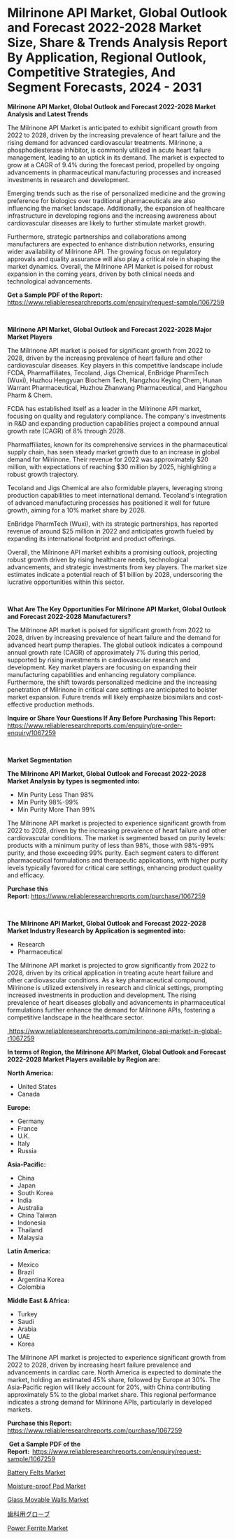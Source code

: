 <p><h1>Milrinone API Market, Global Outlook and Forecast 2022-2028 Market Size, Share & Trends Analysis Report By Application, Regional Outlook, Competitive Strategies, And Segment Forecasts, 2024 - 2031</h1></p><p><strong>Milrinone API Market, Global Outlook and Forecast 2022-2028 Market Analysis and Latest Trends</strong></p>
<p><p>The Milrinone API Market is anticipated to exhibit significant growth from 2022 to 2028, driven by the increasing prevalence of heart failure and the rising demand for advanced cardiovascular treatments. Milrinone, a phosphodiesterase inhibitor, is commonly utilized in acute heart failure management, leading to an uptick in its demand. The market is expected to grow at a CAGR of 9.4% during the forecast period, propelled by ongoing advancements in pharmaceutical manufacturing processes and increased investments in research and development.</p><p>Emerging trends such as the rise of personalized medicine and the growing preference for biologics over traditional pharmaceuticals are also influencing the market landscape. Additionally, the expansion of healthcare infrastructure in developing regions and the increasing awareness about cardiovascular diseases are likely to further stimulate market growth. </p><p>Furthermore, strategic partnerships and collaborations among manufacturers are expected to enhance distribution networks, ensuring wider availability of Milrinone API. The growing focus on regulatory approvals and quality assurance will also play a critical role in shaping the market dynamics. Overall, the Milrinone API Market is poised for robust expansion in the coming years, driven by both clinical needs and technological advancements.</p></p>
<p><strong>Get a Sample PDF of the Report:&nbsp;</strong> <a href="https://www.reliableresearchreports.com/enquiry/request-sample/1067259">https://www.reliableresearchreports.com/enquiry/request-sample/1067259</a></p>
<p>&nbsp;</p>
<p><strong>Milrinone API Market, Global Outlook and Forecast 2022-2028 Major Market Players</strong></p>
<p><p>The Milrinone API market is poised for significant growth from 2022 to 2028, driven by the increasing prevalence of heart failure and other cardiovascular diseases. Key players in this competitive landscape include FCDA, Pharmaffiliates, Tecoland, Jigs Chemical, EnBridge PharmTech (Wuxi), Huzhou Hengyuan Biochem Tech, Hangzhou Keying Chem, Hunan Warrant Pharmaceutical, Huzhou Zhanwang Pharmaceutical, and Hangzhou Pharm & Chem.</p><p>FCDA has established itself as a leader in the Milrinone API market, focusing on quality and regulatory compliance. The company's investments in R&D and expanding production capabilities project a compound annual growth rate (CAGR) of 8% through 2028.</p><p>Pharmaffiliates, known for its comprehensive services in the pharmaceutical supply chain, has seen steady market growth due to an increase in global demand for Milrinone. Their revenue for 2022 was approximately $20 million, with expectations of reaching $30 million by 2025, highlighting a robust growth trajectory.</p><p>Tecoland and Jigs Chemical are also formidable players, leveraging strong production capabilities to meet international demand. Tecoland's integration of advanced manufacturing processes has positioned it well for future growth, aiming for a 10% market share by 2028.</p><p>EnBridge PharmTech (Wuxi), with its strategic partnerships, has reported revenue of around $25 million in 2022 and anticipates growth fueled by expanding its international footprint and product offerings. </p><p>Overall, the Milrinone API market exhibits a promising outlook, projecting robust growth driven by rising healthcare needs, technological advancements, and strategic investments from key players. The market size estimates indicate a potential reach of $1 billion by 2028, underscoring the lucrative opportunities within this sector.</p></p>
<p>&nbsp;</p>
<p><strong>What Are The Key Opportunities For Milrinone API Market, Global Outlook and Forecast 2022-2028 Manufacturers?</strong></p>
<p><p>The Milrinone API market is poised for significant growth from 2022 to 2028, driven by increasing prevalence of heart failure and the demand for advanced heart pump therapies. The global outlook indicates a compound annual growth rate (CAGR) of approximately 7% during this period, supported by rising investments in cardiovascular research and development. Key market players are focusing on expanding their manufacturing capabilities and enhancing regulatory compliance. Furthermore, the shift towards personalized medicine and the increasing penetration of Milrinone in critical care settings are anticipated to bolster market expansion. Future trends will likely emphasize biosimilars and cost-effective production methods.</p></p>
<p><strong>Inquire or Share Your Questions If Any Before Purchasing This Report:</strong> <a href="https://www.reliableresearchreports.com/enquiry/pre-order-enquiry/1067259">https://www.reliableresearchreports.com/enquiry/pre-order-enquiry/1067259</a></p>
<p>&nbsp;</p>
<p><strong>Market Segmentation</strong></p>
<p><strong>The Milrinone API Market, Global Outlook and Forecast 2022-2028 Market Analysis by types is segmented into:</strong></p>
<p><ul><li>Min Purity Less Than 98%</li><li>Min Purity 98%-99%</li><li>Min Purity More Than 99%</li></ul></p>
<p><p>The Milrinone API market is projected to experience significant growth from 2022 to 2028, driven by the increasing prevalence of heart failure and other cardiovascular conditions. The market is segmented based on purity levels: products with a minimum purity of less than 98%, those with 98%-99% purity, and those exceeding 99% purity. Each segment caters to different pharmaceutical formulations and therapeutic applications, with higher purity levels typically favored for critical care settings, enhancing product quality and efficacy.</p></p>
<p><strong>Purchase this Report:&nbsp;</strong><a href="https://www.reliableresearchreports.com/purchase/1067259">https://www.reliableresearchreports.com/purchase/1067259</a></p>
<p>&nbsp;</p>
<p><strong>The Milrinone API Market, Global Outlook and Forecast 2022-2028 Market Industry Research by Application is segmented into:</strong></p>
<p><ul><li>Research</li><li>Pharmaceutical</li></ul></p>
<p><p>The Milrinone API market is projected to grow significantly from 2022 to 2028, driven by its critical application in treating acute heart failure and other cardiovascular conditions. As a key pharmaceutical compound, Milrinone is utilized extensively in research and clinical settings, prompting increased investments in production and development. The rising prevalence of heart diseases globally and advancements in pharmaceutical formulations further enhance the demand for Milrinone APIs, fostering a competitive landscape in the healthcare sector.</p></p>
<p><a href="https://www.reliableresearchreports.com/milrinone-api-market-in-global-r1067259">&nbsp;https://www.reliableresearchreports.com/milrinone-api-market-in-global-r1067259</a></p>
<p><strong>In terms of Region, the Milrinone API Market, Global Outlook and Forecast 2022-2028 Market Players available by Region are:</strong></p>
<p>
    <p> <strong> North America: </strong>
        <ul>
            <li>United States</li>
            <li>Canada</li>
        </ul>
        </p> 
    <p> <strong> Europe: </strong>
        <ul>
            <li>Germany</li>
            <li>France</li>
            <li>U.K.</li>
            <li>Italy</li>
            <li>Russia</li>
        </ul>
        </p> 
    <p> <strong> Asia-Pacific: </strong>
        <ul>
            <li>China</li>
            <li>Japan</li>
            <li>South Korea</li>
            <li>India</li>
            <li>Australia</li>
            <li>China Taiwan</li>
            <li>Indonesia</li>
            <li>Thailand</li>
            <li>Malaysia</li>
        </ul>
        </p> 
    <p> <strong> Latin America: </strong>
        <ul>
            <li>Mexico</li>
            <li>Brazil</li>
            <li>Argentina Korea</li>
            <li>Colombia</li>
        </ul>
        </p> 
    <p> <strong> Middle East & Africa: </strong>
        <ul>
            <li>Turkey</li>
            <li>Saudi</li>
            <li>Arabia</li>
            <li>UAE</li>
            <li>Korea</li>
        </ul>
    </p>
    </p>
<p><p>The Milrinone API market is projected to experience significant growth from 2022 to 2028, driven by increasing heart failure prevalence and advancements in cardiac care. North America is expected to dominate the market, holding an estimated 45% share, followed by Europe at 30%. The Asia-Pacific region will likely account for 20%, with China contributing approximately 5% to the global market share. This regional performance indicates a strong demand for Milrinone APIs, particularly in developed markets.</p></p>
<p><strong>Purchase this Report: </strong><a href="https://www.reliableresearchreports.com/purchase/1067259">https://www.reliableresearchreports.com/purchase/1067259</a></p>
<p>&nbsp;<strong>Get a Sample PDF of the Report:&nbsp;&nbsp;</strong><a href="https://www.reliableresearchreports.com/enquiry/request-sample/1067259">https://www.reliableresearchreports.com/enquiry/request-sample/1067259</a></p>
<p><strong></strong></p>
<p><p><a href="https://www.linkedin.com/pulse/market-forecasting-change-global-battery-felts-dynamics-future-yxz7f?trackingId=yolDtRTzS56yjckhReKnbw%3D%3D">Battery Felts Market</a></p><p><a href="https://issuu.com/reportprime-2/docs/moisture-proof-pad-market-size-2030_4a14754505b831">Moisture-proof Pad Market</a></p><p><a href="https://www.linkedin.com/pulse/future-innovation-global-glass-movable-walls-market-growth-5ndof?trackingId=rMaa0%2FXYRuKX97s%2FibBkQQ%3D%3D">Glass Movable Walls Market</a></p><p><a href="https://medium.com/@jeannesawayn2023/%E6%AD%AF%E7%A7%91%E7%94%A8%E6%89%8B%E8%A2%8B%E5%B8%82%E5%A0%B4%E3%81%AE%E3%83%8A%E3%83%93%E3%82%B2%E3%83%BC%E3%82%B7%E3%83%A7%E3%83%B3-2024%E5%B9%B4%E3%81%8B%E3%82%892031%E5%B9%B4%E3%81%BE%E3%81%A7%E3%81%AE%E5%B0%82%E9%96%80%E7%9A%84%E3%81%AA%E5%88%86%E6%9E%90%E3%81%A8%E5%B8%82%E5%A0%B4%E4%BA%88%E6%B8%AC-214a0774cb98">歯科用グローブ</a></p><p><a href="https://medium.com/@claire.robertson78798456/power-ferrite-market-growth-outlook-from-2024-to-2031-and-it-is-projecting-at-11-cagr-with-092866eac8bb">Power Ferrite Market</a></p></p>